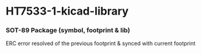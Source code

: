 # HT7533-1-kicad-library
### SOT-89 Package (symbol, footprint & lib)
ERC error resolved of the previous footprint &amp; synced with current footprint
